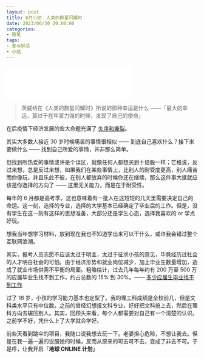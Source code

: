 ```yaml
---
layout: post
title: 6月小结｜人类的群星闪耀时
date: 2023/06/30 20:00:00
categories:
- 随笔
tags:
- 爱与鲜活
- 小结
---
```


<iframe frameborder="no" border="0" marginwidth="0" marginheight="0" width=330 height=86 src="//music.163.com/outchain/player?type=2&id=2002712975&auto=1&height=66"></iframe>

> 茨威格在《人类的群星闪耀时》所说的那种幸运是什么 ——「最大的幸运，莫过于在年富力强的时候，发现了自己的使命」

在后疫情下经济发展的宏大命题充满了 [失序和撕裂](https://blog.naaln.com/2023/07/newsletter-27/#一个秩序：失序和撕裂)。

其实大多数人接近 30 岁时候痛苦的事情很相似 —— 到底自己喜欢什么？接下来要做什么 —— 找到自己所爱的事情，并非那么简单。

但找到所热爱的事情或许是个误区，就像任何人都想买到十倍股一样；芒格说，反过来想，总是反过来想，如果我们在某些事情上，比别人的耐受度更高，别人痛苦而你像玩，并且乐此不彼，在别人都放弃的时候你还在继续，那么这件事大抵就应该是你选择的方向了 —— 这里无关能力，而是在于耐受性。

每年的 6 月都是高考季，这也意味着有一批人在这短短的几天里需要决定自己的命运。这一刻，选择的专业，选择的大学基本已经确定了毕业后的工作。但是，没有学生在这一刻有这样的思想准备，大部分还是学生心态，选择我喜欢的 or 学点好玩。

想我当年想学习材料，放到现在我也不知道学出来可以干什么，或许我会错过整个互联网浪潮。

其实，报考人员志愿不应该太过于明主，太过于征求小孩的意见，毕竟经历过社会的人才明白社会的可怕。由于经济形势和就业岗位减少，加上毕业生数量增加，造成了就业市场供需不平衡的局面。粗略估计，过去几年每年约有 200 万至 500 万的应届毕业生找不到工作，约占总数的 15% 到 30%。—— [多少应届生毕业找不到工作](https://blog.naaln.com/2023/06/newsletter-26/#一个失业率：多少应届生毕业找不到工作)

过了 18 岁，小孩的学习能力基本也定型了。我的理工科成绩是全校前几，但是文科类水平只有中位数。之前的曾经幻想报文科专业，好好把文科搞上去，然后在理科方向去碾压别人。其实，回顾头来看，每个人都需要对自己有一个清楚的认识。之前学不好，凭什么上了大学就会学好。

前些天看到跳伞的项目，我随口说我想去玩一下。老婆担心危险，不想让我去。但是在我一遍一遍的说服她的时候，反而从原来的可去可不去，变成了非去不可。于是呼，让我开启「**地球 ONLINE 计划**」
